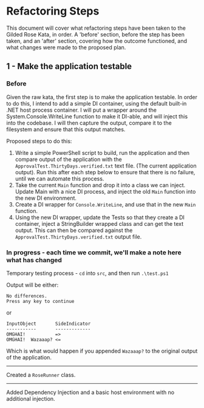 # Refactoring Steps

This document will cover what refactoring steps have been taken to the Gilded Rose Kata, in order.  A 'before' section, before the step has been taken, and an 'after' section, covering how the outcome functioned, and what changes were made to the proposed plan.

## 1 - Make the application testable

### Before

Given the raw kata, the first step is to make the application testable.  In order to do this, I intend to add a simple DI container, using the default built-in .NET host process container.  I will put a wrapper around the System.Console.WriteLine function to make it DI-able, and will inject this into the codebase.  I will then capture the output, compare it to the filesystem and ensure that this output matches.

Proposed steps to do this:

1. Write a simple PowerShell script to build, run the application and then compare output of the application with the `ApprovalTest.ThirtyDays.verified.txt` text file. (The current application output).  Run this after each step below to ensure that there is no failure, until we can automate this process.
1. Take the current `Main` function and drop it into a class we can inject.  Update Main with a nice DI process, and inject the old `Main` function into the new DI environment.
1. Create a DI wrapper for `Console.WriteLine`, and use that in the new `Main` function.
1. Using the new DI wrapper, update the Tests so that they create a DI container, inject a StringBuilder wrapped class and can get the text output.  This can then be compared against the `ApprovalTest.ThirtyDays.verified.txt` output file.

### In progress - each time we commit, we'll make a note here what has changed

Temporary testing process - `cd` into `src`, and then run `.\test.ps1`

Output will be either:

    No differences.
    Press any key to continue

or

    InputObject       SideIndicator
    -----------       -------------
    OMGHAI!           =‌>
    OMGHAI!  Wazaaap? <‌=

Which is what would happen if you appended `Wazaaap?` to the original output of the application.

---

Created a `RoseRunner` class.

---

Added Dependency Injection and a basic host environment with no additional injection.
